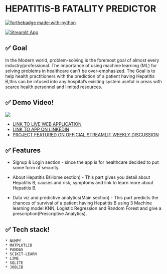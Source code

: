 # HEPATITIS-B FATALITY PREDICTOR

[![forthebadge made-with-python](http://ForTheBadge.com/images/badges/made-with-python.svg)](https://www.python.org/)

[![Streamlit App](https://static.streamlit.io/badges/streamlit_badge_black_white.svg)](https://share.streamlit.io/gift-ojeabulu/hepatitis-fatality-predictor/main/app.py)


## ✅ Goal
In the Modern world, problem-solving is the foremost goal of almost every industry/professional. The importance of using machine learning (ML) for solving problems in healthcare can't be over-emphasized. The Goal is to help health practitioners with the prediction of a patient having Hepatitis B,this can be infused into any hospital’s existing system useful in areas with scarce health personnel and limited resources. 


## ✅ Demo Video!

![](https://github.com/Gift-Ojeabulu/Hepatitis-fatality-predictor/blob/main/Health-App-B.gif)
*  [LINK TO LIVE WEB APPLICATION](https://share.streamlit.io/gift-ojeabulu/hepatitis-fatality-predictor/main/app.py)
*  [LINK TO APP ON LINKEDIN](https://www.linkedin.com/posts/gift-ojabu_i-worked-on-a-predictive-analytics-project-activity-6785127012211163136-Hb2s)
*  [PROJECT FEATURED ON OFFICIAL STREAMLIT WEEKLY DISCUSSION](https://discuss.streamlit.io/t/weekly-roundup-secrets-management-new-creators-playground-apps-and-more/11883)


## ✅ Features
* Signup & Login section - since the app is for healthcare decided to put some form of security.

* About Hepatitis B(Home section) - This part gives you detail about Hepatitis B, causes and risk, symptoms and link to learn more about Hepatitis B.

* Data viz and predictive analytics(Main section) - This part predicts the chances of survival of a patient having Hepatitis B using 3 Machine learning model KNN,   Logistic Regression and Random Forest and give a prescription(Prescriptive Analytics).

## ✅ Tech stack!
	* NUMPY
	* MATPLOTLIB
	* PANDAS
	* SCIKIT-LEARN
	* LIME
	* SQLITE
	* JOBLIB




